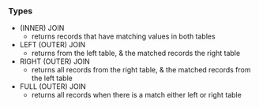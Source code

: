 ### Types
- (INNER) JOIN
	- returns records that have matching values in both tables
- LEFT (OUTER) JOIN
	- returns from the left table, & the matched records the right table
- RIGHT (OUTER) JOIN
	- returns all records from the right table, & the matched records from the left table
- FULL (OUTER) JOIN
	- returns all records when there is a match either left or right table
